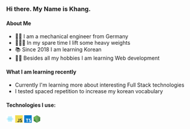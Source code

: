 ### Hi there. My Name is Khang.

<!--
**MinhKhangTran/MinhKhangTran** is a ✨ _special_ ✨ repository because its `README.md` (this file) appears on your GitHub profile.

Here are some ideas to get you started:

-->
#### About Me

- 👨‍💼 I am a mechanical engineer from Germany
- 🏋🏻‍♂️ In my spare time I lift some heavy weights
- 📚 Since 2018 I am learning Korean
- 👨‍💻 Besides all my hobbies I am learning Web development

#### What I am learning recently

- Currently I'm learning more about interesting Full Stack technologies
- I tested spaced repetition to increase my korean vocabulary

#### Technologies I use:

<code><img height="20" src="https://raw.githubusercontent.com/github/explore/80688e429a7d4ef2fca1e82350fe8e3517d3494d/topics/react/react.png"></code>
<code><img height="20" src="https://raw.githubusercontent.com/github/explore/80688e429a7d4ef2fca1e82350fe8e3517d3494d/topics/javascript/javascript.png"></code>
<code><img height="20" src="https://raw.githubusercontent.com/github/explore/80688e429a7d4ef2fca1e82350fe8e3517d3494d/topics/typescript/typescript.png"></code>
<code><img height="20" src="https://raw.githubusercontent.com/github/explore/80688e429a7d4ef2fca1e82350fe8e3517d3494d/topics/nodejs/nodejs.png"></code>


<!--

<a href="https://github.com/MinhKhangTran">
  <img height="165em" src="https://github-readme-stats.vercel.app/api?username=MinhKhangTran&show_icons=true&theme=cobalt" />
  <img height="165em" src="https://github-readme-stats.vercel.app/api/top-langs/?username=MinhKhangTran&layout=compact&theme=cobalt" />
</a>

[![MinhKhangTran's wakatime stats](https://github-readme-stats.vercel.app/api/wakatime?username=@MinhKhangTran)](https://github.com/MinhKhangTran)

-->
